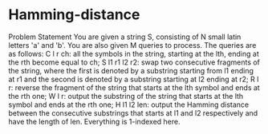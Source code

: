# Hamming-distance
Problem Statement  You are given a string S, consisting of N small latin letters 'a' and 'b'. You are also given M queries to process. The queries are as follows:  C l r ch: all the symbols in the string, starting at the lth, ending at the rth become equal to ch; S l1 r1 l2 r2: swap two consecutive fragments of the string, where the first is denoted by a substring starting from l1 ending at r1 and the second is denoted by a substring starting at l2 ending at r2; R l r: reverse the fragment of the string that starts at the lth symbol and ends at the rth one; W l r: output the substring of the string that starts at the lth symbol and ends at the rth one; H l1 l2 len: output the Hamming distance between the consecutive substrings that starts at l1 and l2 respectively and have the length of len. Everything is 1-indexed here.
